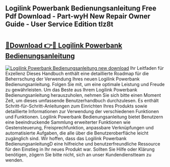 ## Logilink Powerbank Bedienungsanleitung Free Pdf Download - Part-wyH New Repair Owner Guide - User Service Edition tlz8t

# <h2><a href="http://df0mqe.blite.top/?on=Logilink+Powerbank+Bedienungsanleitung">🔗Download 👉🔴 Logilink Powerbank Bedienungsanleitung</a></h2>

[![Logilink Powerbank Bedienungsanleitung new download](https://i.imgur.com/lujVjoI.png)](http://df0mqe.blite.top/?on=Logilink+Powerbank+Bedienungsanleitung)
Ihr Leitfaden für Exzellenz Dieses Handbuch enthält eine detaillierte Roadmap für die Beherrschung der Verwendung Ihres neuen Logilink Powerbank Bedienungsanleitung. Folgen Sie mit, um eine optimale Leistung und Freude zu gewährleisten. Um das Beste aus Ihrem Logilink Powerbank Bedienungsanleitung herauszuholen, nehmen Sie sich bitte einen Moment Zeit, um dieses umfassende Benutzerhandbuch durchzulesen. Es enthält Schritt-für-Schritt-Anleitungen zum Einrichten Ihres Produkts sowie detaillierte Informationen zur Verwendung der verschiedenen Funktionen und Funktionen. Logilink Powerbank Bedienungsanleitung bietet Benutzern eine beeindruckende Sammlung erweiterter Funktionen wie Gestensteuerung, Freisprechfunktion, anpassbare Verknüpfungen und automatisierte Aufgaben, die alle über die Benutzeroberfläche leicht zugänglich sind. Wir hoffen, dass das Logilink Powerbank BedienungsanleitungD eine hilfreiche und benutzerfreundliche Ressource für den Einstieg in Ihr neues Produkt war. Sollten Sie Hilfe oder Klärung benötigen, zögern Sie bitte nicht, sich an unser Kundendienstteam zu wenden.
